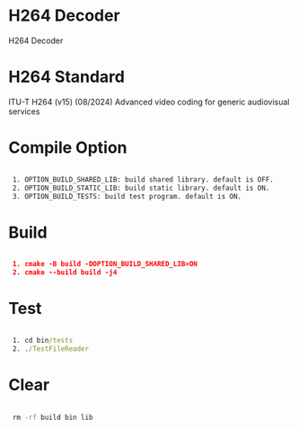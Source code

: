# H264 Decoder
H264 Decoder

# H264 Standard

ITU-T H264 (v15) (08/2024) Advanced video coding for generic audiovisual services

# Compile Option

``` cmd

 1. OPTION_BUILD_SHARED_LIB: build shared library. default is OFF.
 2. OPTION_BUILD_STATIC_LIB: build static library. default is ON.
 3. OPTION_BUILD_TESTS: build test program. default is ON.

``` 

# Build

``` cmake

 1. cmake -B build -DOPTION_BUILD_SHARED_LIB=ON
 2. cmake --build build -j4

```

# Test

``` cmd

 1. cd bin/tests
 2. ./TestFileReader

```

# Clear

``` cmd
 
 rm -rf build bin lib

```